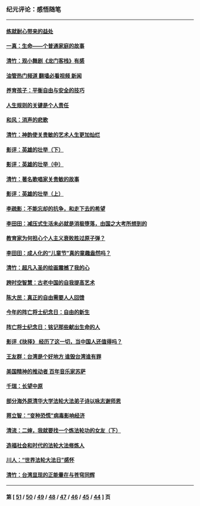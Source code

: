 ### 纪元评论：感悟随笔
---
#### [练就耐心带来的益处](../../pages/nsc1035/n13081876.md?07130330) 
#### [一真：生命——个普通家庭的故事](../../pages/nsc1035/n13075782.md?07130330) 
#### [清竹：观小舞剧《龙门客栈》有感](../../pages/nsc1035/n13069850.md?07130330) 
#### [油管热门频道 翻墙必看视频 新闻](ok?07130330)
#### [养育孩子：平衡自由与安全的技巧](../../pages/nsc1035/n13054510.md?07130330) 
#### [人生规则的关键是个人责任](../../pages/nsc1035/n13053252.md?07130330) 
#### [和风：消声的悲歌](../../pages/nsc1035/n13051994.md?07130330) 
#### [清竹：神韵使关贵敏的艺术人生更加灿烂](../../pages/nsc1035/n13038731.md?07130330) 
#### [影评：英雄的壮举（下）](../../pages/nsc1035/n13027438.md?07130330) 
#### [影评：英雄的壮举（中）](../../pages/nsc1035/n13027244.md?07130330) 
#### [清竹：著名歌唱家关贵敏的故事](../../pages/nsc1035/n13025435.md?07130330) 
#### [影评：英雄的壮举（上）](../../pages/nsc1035/n13024688.md?07130330) 
#### [李疏影：不能忘却的抗争，和走下去的希望](../../pages/nsc1035/n13022097.md?07130330) 
#### [李田田：减压式生活未必就是消极堕落，由国之大考所想到的](../../pages/nsc1035/n13017621.md?07130330) 
#### [教育家为何担心个人主义衰败胜过原子弹？](../../pages/nsc1035/n13002969.md?07130330) 
#### [李田田：成人化的“儿童节”真的童趣盎然吗？](../../pages/nsc1035/n13000386.md?07130330) 
#### [清竹：超凡入圣的绘画震撼了我的心](../../pages/nsc1035/n12993985.md?07130330) 
#### [跨时空智慧：古老中国的自我提高艺术](../../pages/nsc1035/n12988506.md?07130330) 
#### [陈大民：真正的自由需要人人回馈](../../pages/nsc1035/n12990148.md?07130330) 
#### [今年的阵亡将士纪念日：自由的新生](../../pages/nsc1035/n12989540.md?07130330) 
#### [阵亡将士纪念日：铭记那些献出生命的人](../../pages/nsc1035/n12985418.md?07130330) 
#### [影评《抉择》 经历了这一切，当中国人还值得吗？](../../pages/nsc1035/n12983029.md?07130330) 
#### [王友群：台湾是个好地方 谁毁台湾谁有罪](../../pages/nsc1035/n12977761.md?07130330) 
#### [美国精神的推动者 百年音乐家苏萨](../../pages/nsc1035/n12974542.md?07130330) 
#### [千瑞：长望中原](../../pages/nsc1035/n12976554.md?07130330) 
#### [部分海外原清华大学法轮大法弟子诗以咏志谢师恩](../../pages/nsc1035/n12957723.md?07130330) 
#### [蒋立智：“变种恐慌”病毒影响经济](../../pages/nsc1035/n12955438.md?07130330) 
#### [清流：二婶，我就要找一个炼法轮功的女友（下）](../../pages/nsc1035/n12953189.md?07130330) 
#### [造福社会和时代的法轮大法修炼人](../../pages/nsc1035/n12944018.md?07130330) 
#### [川人：“世界法轮大法日”感怀](../../pages/nsc1035/n12932771.md?07130330) 
#### [清竹：台湾显现的正能量在与苍穹同辉](../../pages/nsc1035/n12928084.md?07130330) 

---
#### 第 [ [51](./51.md?07130330) / [50](./50.md?07130330) / [49](./49.md?07130330) / [48](./48.md?07130330) / [47](./47.md?07130330) / [46](./46.md?07130330) / [45](./45.md?07130330) / [44](./44.md?07130330) ] 页
